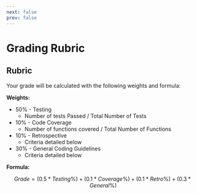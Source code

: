 ```yaml
---
next: false
prev: false
---
```

# Grading Rubric

## Rubric

Your grade will be calculated with the following weights and formula:

**Weights:**

- 50% - Testing
  - Number of tests Passed / Total Number of Tests
- 10% - Code Coverage
  - Number of functions covered / Total Number of Functions
- 10% - Retrospective
  - Criteria detailed below
- 30% - General Coding Guidelines
  - Criteria detailed below

**Formula:**

$$Grade = (0.5 * Testing\%) + (0.1 * Coverage\%) + (0.1 * Retro\%) + (0.3 * General\%)$$

<!--@include: ../../../parts/rubric-boiler.md-->
